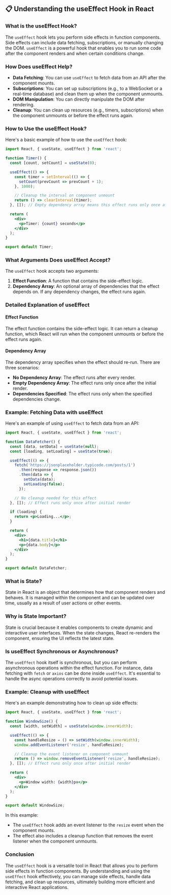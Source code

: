 ## 📋 Understanding the useEffect Hook in React

### What is the useEffect Hook?

The `useEffect` hook lets you perform side effects in function components. Side effects can include data fetching, subscriptions, or manually changing the DOM. `useEffect` is a powerful hook that enables you to run some code after the component renders and when certain conditions change.

### How Does useEffect Help?

- **Data Fetching**: You can use `useEffect` to fetch data from an API after the component mounts.
- **Subscriptions**: You can set up subscriptions (e.g., to a WebSocket or a real-time database) and clean them up when the component unmounts.
- **DOM Manipulation**: You can directly manipulate the DOM after rendering.
- **Cleanup**: You can clean up resources (e.g., timers, subscriptions) when the component unmounts or before the effect runs again.

### How to Use the useEffect Hook?

Here's a basic example of how to use the `useEffect` hook:

```jsx
import React, { useState, useEffect } from 'react';

function Timer() {
  const [count, setCount] = useState(0);

  useEffect(() => {
    const timer = setInterval(() => {
      setCount(prevCount => prevCount + 1);
    }, 1000);

    // Cleanup the interval on component unmount
    return () => clearInterval(timer);
  }, []); // Empty dependency array means this effect runs only once after the initial render

  return (
    <div>
      <p>Timer: {count} seconds</p>
    </div>
  );
}

export default Timer;
```

### What Arguments Does useEffect Accept?

The `useEffect` hook accepts two arguments:
1. **Effect Function**: A function that contains the side-effect logic.
2. **Dependency Array**: An optional array of dependencies that the effect depends on. If any dependency changes, the effect runs again.

### Detailed Explanation of useEffect

#### Effect Function

The effect function contains the side-effect logic. It can return a cleanup function, which React will run when the component unmounts or before the effect runs again.

#### Dependency Array

The dependency array specifies when the effect should re-run. There are three scenarios:

- **No Dependency Array**: The effect runs after every render.
- **Empty Dependency Array**: The effect runs only once after the initial render.
- **Dependencies Specified**: The effect runs only when the specified dependencies change.

### Example: Fetching Data with useEffect

Here's an example of using `useEffect` to fetch data from an API:

```jsx
import React, { useState, useEffect } from 'react';

function DataFetcher() {
  const [data, setData] = useState(null);
  const [loading, setLoading] = useState(true);

  useEffect(() => {
    fetch('https://jsonplaceholder.typicode.com/posts/1')
      .then(response => response.json())
      .then(data => {
        setData(data);
        setLoading(false);
      });

    // No cleanup needed for this effect
  }, []); // Effect runs only once after initial render

  if (loading) {
    return <p>Loading...</p>;
  }

  return (
    <div>
      <h1>{data.title}</h1>
      <p>{data.body}</p>
    </div>
  );
}

export default DataFetcher;
```

### What is State?

State in React is an object that determines how that component renders and behaves. It is managed within the component and can be updated over time, usually as a result of user actions or other events.

### Why is State Important?

State is crucial because it enables components to create dynamic and interactive user interfaces. When the state changes, React re-renders the component, ensuring the UI reflects the latest state.

### Is useEffect Synchronous or Asynchronous?

The `useEffect` hook itself is synchronous, but you can perform asynchronous operations within the effect function. For instance, data fetching with `fetch` or `axios` can be done inside `useEffect`. It's essential to handle the async operations correctly to avoid potential issues.

### Example: Cleanup with useEffect

Here's an example demonstrating how to clean up side effects:

```jsx
import React, { useState, useEffect } from 'react';

function WindowSize() {
  const [width, setWidth] = useState(window.innerWidth);

  useEffect(() => {
    const handleResize = () => setWidth(window.innerWidth);
    window.addEventListener('resize', handleResize);

    // Cleanup the event listener on component unmount
    return () => window.removeEventListener('resize', handleResize);
  }, []); // Effect runs only once after initial render

  return (
    <div>
      <p>Window width: {width}px</p>
    </div>
  );
}

export default WindowSize;
```

In this example:
- The `useEffect` hook adds an event listener to the `resize` event when the component mounts.
- The effect also includes a cleanup function that removes the event listener when the component unmounts.

### Conclusion

The `useEffect` hook is a versatile tool in React that allows you to perform side effects in function components. By understanding and using the `useEffect` hook effectively, you can manage side effects, handle data fetching, and clean up resources, ultimately building more efficient and interactive React applications.